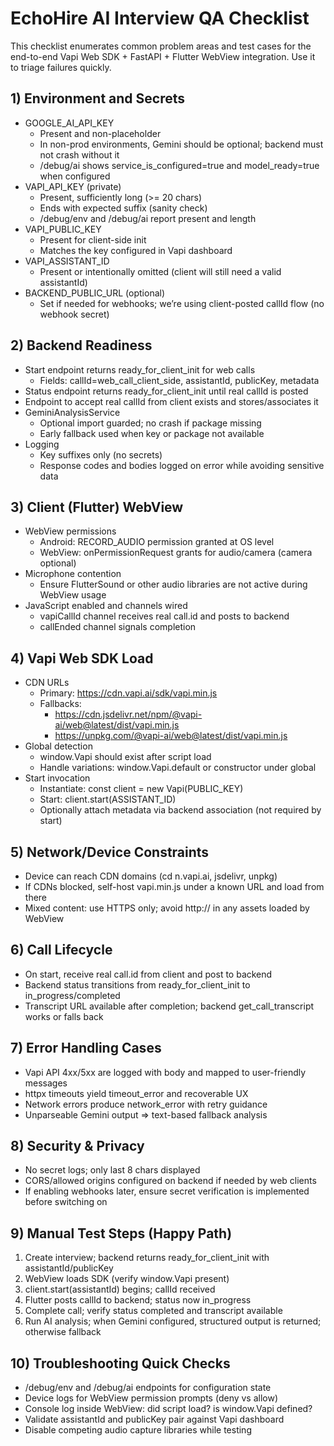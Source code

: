 # EchoHire AI Interview QA Checklist

This checklist enumerates common problem areas and test cases for the end-to-end Vapi Web SDK + FastAPI + Flutter WebView integration. Use it to triage failures quickly.

## 1) Environment and Secrets

- GOOGLE_AI_API_KEY
  - Present and non-placeholder
  - In non-prod environments, Gemini should be optional; backend must not crash without it
  - /debug/ai shows service_is_configured=true and model_ready=true when configured
- VAPI_API_KEY (private)
  - Present, sufficiently long (>= 20 chars)
  - Ends with expected suffix (sanity check)
  - /debug/env and /debug/ai report present and length
- VAPI_PUBLIC_KEY
  - Present for client-side init
  - Matches the key configured in Vapi dashboard
- VAPI_ASSISTANT_ID
  - Present or intentionally omitted (client will still need a valid assistantId)
- BACKEND_PUBLIC_URL (optional)
  - Set if needed for webhooks; we’re using client-posted callId flow (no webhook secret)

## 2) Backend Readiness

- Start endpoint returns ready_for_client_init for web calls
  - Fields: callId=web_call_client_side, assistantId, publicKey, metadata
- Status endpoint returns ready_for_client_init until real callId is posted
- Endpoint to accept real callId from client exists and stores/associates it
- GeminiAnalysisService
  - Optional import guarded; no crash if package missing
  - Early fallback used when key or package not available
- Logging
  - Key suffixes only (no secrets)
  - Response codes and bodies logged on error while avoiding sensitive data

## 3) Client (Flutter) WebView

- WebView permissions
  - Android: RECORD_AUDIO permission granted at OS level
  - WebView: onPermissionRequest grants for audio/camera (camera optional)
- Microphone contention
  - Ensure FlutterSound or other audio libraries are not active during WebView usage
- JavaScript enabled and channels wired
  - vapiCallId channel receives real call.id and posts to backend
  - callEnded channel signals completion

## 4) Vapi Web SDK Load

- CDN URLs
  - Primary: https://cdn.vapi.ai/sdk/vapi.min.js
  - Fallbacks:
    - https://cdn.jsdelivr.net/npm/@vapi-ai/web@latest/dist/vapi.min.js
    - https://unpkg.com/@vapi-ai/web@latest/dist/vapi.min.js
- Global detection
  - window.Vapi should exist after script load
  - Handle variations: window.Vapi.default or constructor under global
- Start invocation
  - Instantiate: const client = new Vapi(PUBLIC_KEY)
  - Start: client.start(ASSISTANT_ID)
  - Optionally attach metadata via backend association (not required by start)

## 5) Network/Device Constraints

- Device can reach CDN domains (cd n.vapi.ai, jsdelivr, unpkg)
- If CDNs blocked, self-host vapi.min.js under a known URL and load from there
- Mixed content: use HTTPS only; avoid http:// in any assets loaded by WebView

## 6) Call Lifecycle

- On start, receive real call.id from client and post to backend
- Backend status transitions from ready_for_client_init to in_progress/completed
- Transcript URL available after completion; backend get_call_transcript works or falls back

## 7) Error Handling Cases

- Vapi API 4xx/5xx are logged with body and mapped to user-friendly messages
- httpx timeouts yield timeout_error and recoverable UX
- Network errors produce network_error with retry guidance
- Unparseable Gemini output => text-based fallback analysis

## 8) Security & Privacy

- No secret logs; only last 8 chars displayed
- CORS/allowed origins configured on backend if needed by web clients
- If enabling webhooks later, ensure secret verification is implemented before switching on

## 9) Manual Test Steps (Happy Path)

1. Create interview; backend returns ready_for_client_init with assistantId/publicKey
2. WebView loads SDK (verify window.Vapi present)
3. client.start(assistantId) begins; callId received
4. Flutter posts callId to backend; status now in_progress
5. Complete call; verify status completed and transcript available
6. Run AI analysis; when Gemini configured, structured output is returned; otherwise fallback

## 10) Troubleshooting Quick Checks

- /debug/env and /debug/ai endpoints for configuration state
- Device logs for WebView permission prompts (deny vs allow)
- Console log inside WebView: did script load? is window.Vapi defined?
- Validate assistantId and publicKey pair against Vapi dashboard
- Disable competing audio capture libraries while testing
